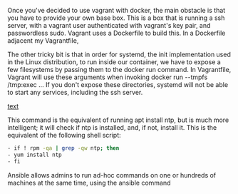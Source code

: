 Once you've decided to use vagrant with docker, the main obstacle is that you have to provide your own base box. This is a box that is running a ssh server, with a vagrant user authenticated with vagrant's key pair, and passwordless sudo. Vagrant uses a Dockerfile to build this. In a Dockerfile adjacent my Vagrantfile,

The other tricky bit is that in order for systemd, the init implementation used in the Linux distribution, to run inside our container, we have to expose a few filesystems by passing them to the docker run command. In Vagrantfile, Vagrant will use these arguments when invoking docker run --tmpfs /tmp:exec ...  If you don't expose these directories, systemd will not be able to start any services, including the ssh server.

[text](https://dev.to/dholth/how-to-use-docker-instead-of-virtualbox-on-osx-without-changing-the-world-4ack)

This command is the equivalent of running apt install ntp, but is much more intelligent; it will check if ntp is installed, and, if not, install it. This is the equivalent of the following shell script:

```bash
- if ! rpm -qa | grep -qw ntp; then
- yum install ntp
- fi
```

Ansible allows admins to run ad-hoc commands on one or hundreds of machines at the same time, using the ansible command